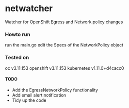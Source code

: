 # netwatcher
Watcher for OpenShift Egress and Network policy changes 


### Howto run

run the main.go 
edit the Specs of the NetworkPolicy object

### Tested on
oc v3.11.153
openshift v3.11.153
kubernetes v1.11.0+d4cacc0


#### TODO
* Add the EgressNetworkPolicy functionality
* Add email alert notification 
* Tidy up the code
